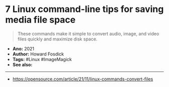 # 7 Linux command-line tips for saving media file space

> These commands make it simple to convert audio, image, and video files quickly and maximize disk space.

- **Ano:** 2021
- **Author:** Howard Fosdick
- **Tags:** #Linux #ImageMagick
- **See also:**
 
---

- https://opensource.com/article/21/11/linux-commands-convert-files
